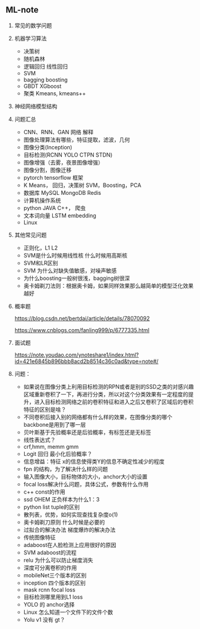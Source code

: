 ## ML-note

1. 常见的数学问题

2. 机器学习算法
   * 决策树
   * 随机森林
   * 逻辑回归 线性回归
   * SVM
   * bagging boosting 
   * GBDT  XGboost
   * 聚类 Kmeans, kmeans++

3. 神经网络模型结构

4. 问题汇总
   * CNN、RNN、GAN 网络 解释
   * 图像处理算法有哪些，特征提取，滤波，几何
   * 图像分类(Inception)
   * 目标检测(RCNN YOLO CTPN STDN)
   * 图像增强（去雾，夜景图像增强）
   * 图像分割，图像迁移
   * pytorch tensorflow  框架
   * K Means， 回归，决策树 SVM，Boosting，PCA
   * 数据库  MySQL  MongoDB  Redis
   * 计算机操作系统
   * python  JAVA  C++， 爬虫
   * 文本词向量 LSTM  embedding
   * Linux

5. 其他常见问题
   * 正则化，L1 L2
   * SVM是什么时候用线性核 什么时候用高斯核
   * SVM和LR区别
   * SVM 为什么对缺失值敏感，对噪声敏感
   * 为什么boosting一般树很浅，bagging树很深
   * 奥卡姆剃刀法则：根据奥卡姆，如果同样效果那么越简单的模型泛化效果越好

6. 概率题

   <https://blog.csdn.net/bertdai/article/details/78070092>	

   <https://www.cnblogs.com/fanling999/p/6777335.html>

7. 面试题

   <https://note.youdao.com/ynoteshare1/index.html?id=421e6845b896bbb8acd2b8514c36c0ad&type=note#/>

8. 问题：

   * 如果说在图像分类上利用目标检测的RPN或者是别的SSD之类的对感兴趣区域重新卷积了一下，再进行分类，所以对这个分类效果有一定程度的提升，进入目标检测网络之前的卷积特征和进入之后又卷积了区域后的卷积特征的区别是啥？
   * 不同卷积后接入别的网络都有什么样的效果，在图像分类的哪个backbone是用到了哪一层
   * 贝叶斯基于先验概率还是后验概率，有标签还是无标签
   * 线性表达式？
   * crf,hmm, memm gmm
   * Logit 回归 最小化后验概率？
   * 信息增益：特征 x的信息使得类Y的信息不确定性减少的程度
   * fpn 的结构，为了解决什么样的问题
   * 输入图像大小，目标物体的大小，anchor大小的设置
   * focal loss解决什么问题，具体公式，参数有什么作用
   * c++ const的作用
   * ssd OHEM  正负样本为什么1：3
   * python list tuple的区别
   * 散列表，优势，如何实现查找复杂度o(1)
   * 奥卡姆剃刀原则 什么时候是必要的
   * 过拟合的解决办法 梯度爆炸的解决办法
   * 传统图像特征
   * adaboost在人脸检测上应用很好的原因
   * SVM adaboost的流程
   * relu 为什么可以防止梯度消失
   * 深度可分离卷积的作用
   * mobileNet三个版本的区别
   * inception 四个版本的区别
   * mask rcnn  focal loss
   * 目标检测哪里用到L1 loss
   * YOLO 的 anchor选择
   * Linux 怎么知道一个文件下的文件个数
   * Yolu v1 没有 gt？

